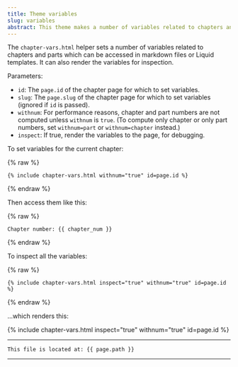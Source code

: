 ```yaml
---
title: Theme variables
slug: variables
abstract: This theme makes a number of variables related to chapters and parts available to markdown files and Liquid templates.
---
```


The `chapter-vars.html` helper sets a number of variables related to chapters and parts
which can be accessed in markdown files or Liquid templates.
It can also render the variables for inspection.

Parameters:
- `id`: The `page.id` of the chapter page for which to set variables.
- `slug`: The `page.slug` of the chapter page for which to set variables (ignored if `id` is passed).
- `withnum`: For performance reasons, chapter and part numbers are not computed unless `withnum` is `true`. (To compute only chapter or only part numbers, set `withnum=part` or `withnum=chapter` instead.)
- `inspect`: If true, render the variables to the page, for debugging.

To set variables for the current chapter:

{% raw %}
```
{% include chapter-vars.html withnum="true" id=page.id %}
```
{% endraw %}

Then access them like this: 

{% raw %}
```
Chapter number: {{ chapter_num }}
```
{% endraw %}

To inspect all the variables:

{% raw %}
```
{% include chapter-vars.html inspect="true" withnum="true" id=page.id %}
```
{% endraw %}

...which renders this:

{% include chapter-vars.html inspect="true" withnum="true" id=page.id %}



---
```
This file is located at: {{ page.path }}
```
---
